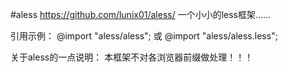#aless
https://github.com/lunix01/aless/
一个小小的less框架……

引用示例：
@import "aless/aless";
或
@import "aless/aless.less";

关于aless的一点说明：
本框架不对各浏览器前缀做处理！！！
